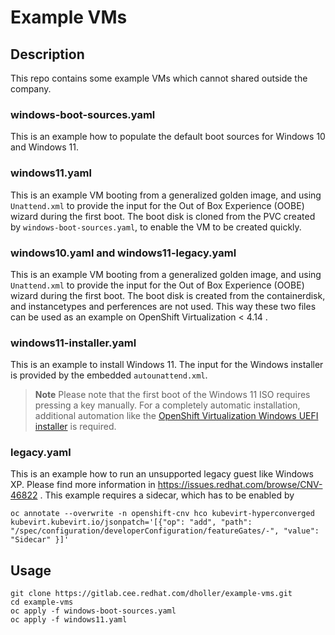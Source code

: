 # Example VMs

## Description
This repo contains some example VMs which cannot shared outside the company.

### windows-boot-sources.yaml

This is an example how to populate the default boot sources for Windows 10 and Windows 11.

### windows11.yaml

This is an example VM booting from a generalized golden image, and using
`Unattend.xml` to provide the input for the Out of Box Experience (OOBE) wizard
during the first boot. The boot disk is cloned from the PVC created by
`windows-boot-sources.yaml`, to enable the VM to be created quickly.


### windows10.yaml and windows11-legacy.yaml

This is an example VM booting from a generalized golden image, and using
`Unattend.xml` to provide the input for the Out of Box Experience (OOBE) wizard
during the first boot. The boot disk is created from the containerdisk, and
instancetypes and perferences are not used. This way these two files can be used
as an example on OpenShift Virtualization < 4.14 .

### windows11-installer.yaml

This is an example to install Windows 11. The input for the Windows installer is
provided by the embedded `autounattend.xml`.

> **Note**
> Please note that the first boot of the Windows 11 ISO requires pressing a key
> manually. For a completely automatic installation, additional automation like
> the [OpenShift Virtualization Windows UEFI installer](https://artifacthub.io/packages/tekton-pipeline/redhat-pipelines/windows-efi-installer) is required.


### legacy.yaml

This is an example how to run an unsupported legacy guest like Windows XP.
Please find more information in https://issues.redhat.com/browse/CNV-46822 .
This example requires a sidecar, which has to be enabled by
```
oc annotate --overwrite -n openshift-cnv hco kubevirt-hyperconverged kubevirt.kubevirt.io/jsonpatch='[{"op": "add", "path": "/spec/configuration/developerConfiguration/featureGates/-", "value": "Sidecar" }]'
```

## Usage
```
git clone https://gitlab.cee.redhat.com/dholler/example-vms.git
cd example-vms
oc apply -f windows-boot-sources.yaml
oc apply -f windows11.yaml
```
